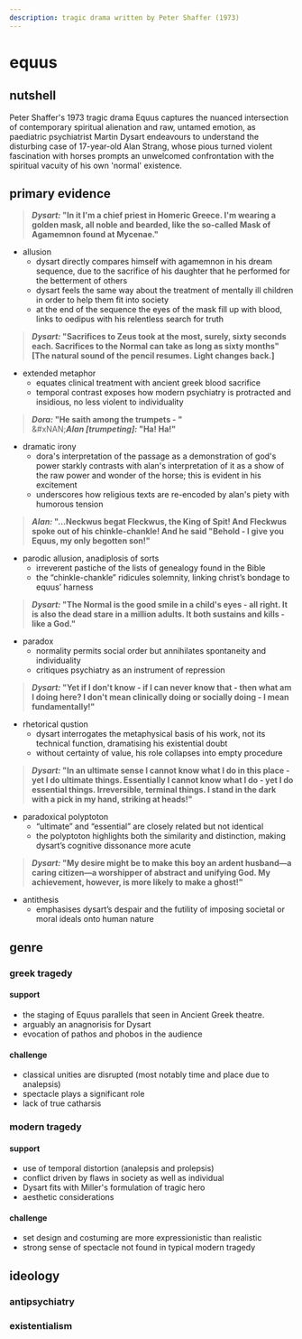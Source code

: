 ```yaml
---
description: tragic drama written by Peter Shaffer (1973)
---
```


# equus

## nutshell

Peter Shaffer's 1973 tragic drama Equus captures the nuanced intersection of contemporary spiritual alienation and raw, untamed emotion, as paediatric psychiatrist Martin Dysart endeavours to understand the disturbing case of 17-year-old Alan Strang, whose pious turned violent fascination with horses prompts an unwelcomed confrontation with the spiritual vacuity of his own 'normal' existence.

## primary evidence

> _**Dysart:**_**&#x20;"In it I'm a chief priest in Homeric Greece. I'm wearing a golden mask, all noble and bearded, like the so-called Mask of Agamemnon found at Mycenae."**

* allusion
  * dysart directly compares himself with agamemnon in his dream sequence, due to the sacrifice of his daughter that he performed for the betterment of others
  * dysart feels the same way about the treatment of mentally ill children in order to help them fit into society
  * at the end of the sequence the eyes of the mask fill up with blood, links to oedipus with his relentless search for truth

> _**Dysart:**_**&#x20;"Sacrifices to Zeus took at the most, surely, sixty seconds each. Sacrifices to the Normal can take as long as sixty months" \[The natural sound of the pencil resumes. Light changes back.]**

* extended metaphor
  * equates clinical treatment with ancient greek blood sacrifice
  * temporal contrast exposes how modern psychiatry is protracted and insidious, no less violent to individuality

> _**Dora:**_**&#x20;"He saith among the trumpets - "**\
> &#xNAN;_**Alan \[trumpeting]:**_**&#x20;"Ha! Ha!"**

* dramatic irony
  * dora's interpretation of the passage as a demonstration of god's power starkly contrasts with alan's interpretation of it as a show of the raw power and wonder of the horse; this is evident in his excitement
  * underscores how religious texts are re-encoded by alan's piety with humorous tension

> _**Alan:**_**&#x20;"…Neckwus begat Fleckwus, the King of Spit! And Fleckwus spoke out of his chinkle-chankle! And he said "Behold - I give you Equus, my only begotten son!"**

* parodic allusion, anadiplosis of sorts
  * irreverent pastiche of the lists of genealogy found in the Bible
  * the “chinkle-chankle” ridicules solemnity, linking christ’s bondage to equus’ harness

> _**Dysart:**_**&#x20;"The Normal is the good smile in a child's eyes - all right. It is also the dead stare in a million adults. It both sustains and kills - like a God."**

* paradox
  * normality permits social order but annihilates spontaneity and individuality
  * critiques psychiatry as an instrument of repression

> _**Dysart:**_**&#x20;"Yet if I don't know - if I can never know that - then what am I doing here? I don't mean clinically doing or socially doing - I mean fundamentally!"**

* rhetorical qustion
  * dysart interrogates the metaphysical basis of his work, not its technical function, dramatising his existential doubt
  * without certainty of value, his role collapses into empty procedure

> _**Dysart:**_**&#x20;"In an ultimate sense I cannot know what I do in this place - yet I do ultimate things. Essentially I cannot know what I do - yet I do essential things. Irreversible, terminal things. I stand in the dark with a pick in my hand, striking at heads!"**

* paradoxical polyptoton
  * “ultimate” and “essential” are closely related but not identical
  * the polyptoton highlights both the similarity and distinction, making dysart’s cognitive dissonance more acute

> _**Dysart:**_**&#x20;"My desire might be to make this boy an ardent husband—a caring citizen—a worshipper of abstract and unifying God. My achievement, however, is more likely to make a ghost!"**

* antithesis
  * emphasises dysart’s despair and the futility of imposing societal or moral ideals onto human nature

## genre

### greek tragedy

#### support

* the staging of Equus parallels that seen in Ancient Greek theatre.
* arguably an anagnorisis for Dysart
* evocation of pathos and phobos in the audience

#### challenge

* classical unities are disrupted (most notably time and place due to analepsis)
* spectacle plays a significant role
* lack of true catharsis

### modern tragedy

#### support

* use of temporal distortion (analepsis and prolepsis)
* conflict driven by flaws in society as well as individual
* Dysart fits with Miller's formulation of tragic hero
* aesthetic considerations

#### challenge

* set design and costuming are more expressionistic than realistic
* strong sense of spectacle not found in typical modern tragedy

## ideology

### antipsychiatry

### existentialism
